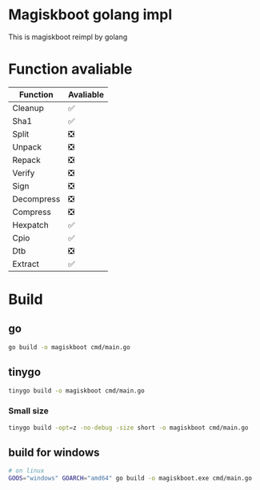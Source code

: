 # Magiskboot golang impl
This is magiskboot reimpl by golang

# Function avaliable
|Function|Avaliable|
|---------|--------|
|Cleanup  | ✅    |
|Sha1     | ✅    |
|Split    | ❎    |
|Unpack   | ❎    |
|Repack   | ❎    |
|Verify   | ❎    |
|Sign     | ❎    |
|Decompress| ❎    |
|Compress | ❎    |
|Hexpatch | ✅    |
|Cpio     | ✅    |
|Dtb      | ❎    |
|Extract  | ✅    |
# Build
## go
```bash
go build -o magiskboot cmd/main.go
```
## tinygo
```bash
tinygo build -o magiskboot cmd/main.go
```
### Small size
```bash
tinygo build -opt=z -no-debug -size short -o magiskboot cmd/main.go
```
## build for windows
```bash
# on linux
GOOS="windows" GOARCH="amd64" go build -o magiskboot.exe cmd/main.go
```